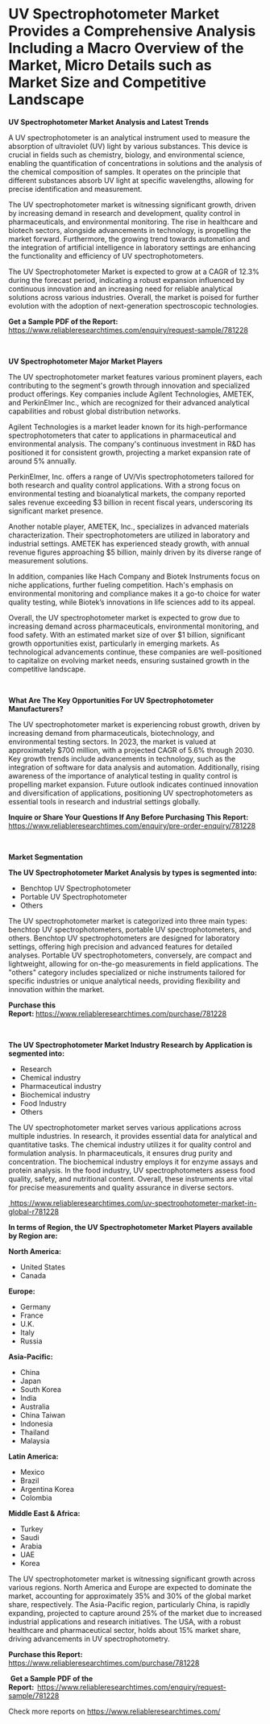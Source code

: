 <p><h1>UV Spectrophotometer Market Provides a Comprehensive Analysis Including a Macro Overview of the Market, Micro Details such as Market Size and Competitive Landscape</h1></p><p><strong>UV Spectrophotometer Market Analysis and Latest Trends</strong></p>
<p><p>A UV spectrophotometer is an analytical instrument used to measure the absorption of ultraviolet (UV) light by various substances. This device is crucial in fields such as chemistry, biology, and environmental science, enabling the quantification of concentrations in solutions and the analysis of the chemical composition of samples. It operates on the principle that different substances absorb UV light at specific wavelengths, allowing for precise identification and measurement.</p><p>The UV spectrophotometer market is witnessing significant growth, driven by increasing demand in research and development, quality control in pharmaceuticals, and environmental monitoring. The rise in healthcare and biotech sectors, alongside advancements in technology, is propelling the market forward. Furthermore, the growing trend towards automation and the integration of artificial intelligence in laboratory settings are enhancing the functionality and efficiency of UV spectrophotometers.</p><p>The UV Spectrophotometer Market is expected to grow at a CAGR of 12.3% during the forecast period, indicating a robust expansion influenced by continuous innovation and an increasing need for reliable analytical solutions across various industries. Overall, the market is poised for further evolution with the adoption of next-generation spectroscopic technologies.</p></p>
<p><strong>Get a Sample PDF of the Report:&nbsp;</strong> <a href="https://www.reliableresearchtimes.com/enquiry/request-sample/781228?utm_campaign=2627&utm_medium=2&utm_source=Github&utm_content=ia&utm_term=26032025&utm_id=uv-spectrophotometer">https://www.reliableresearchtimes.com/enquiry/request-sample/781228</a></p>
<p>&nbsp;</p>
<p><strong>UV Spectrophotometer Major Market Players</strong></p>
<p><p>The UV spectrophotometer market features various prominent players, each contributing to the segment's growth through innovation and specialized product offerings. Key companies include Agilent Technologies, AMETEK, and PerkinElmer Inc., which are recognized for their advanced analytical capabilities and robust global distribution networks.</p><p>Agilent Technologies is a market leader known for its high-performance spectrophotometers that cater to applications in pharmaceutical and environmental analysis. The company's continuous investment in R&D has positioned it for consistent growth, projecting a market expansion rate of around 5% annually.</p><p>PerkinElmer, Inc. offers a range of UV/Vis spectrophotometers tailored for both research and quality control applications. With a strong focus on environmental testing and bioanalytical markets, the company reported sales revenue exceeding $3 billion in recent fiscal years, underscoring its significant market presence.</p><p>Another notable player, AMETEK, Inc., specializes in advanced materials characterization. Their spectrophotometers are utilized in laboratory and industrial settings. AMETEK has experienced steady growth, with annual revenue figures approaching $5 billion, mainly driven by its diverse range of measurement solutions.</p><p>In addition, companies like Hach Company and Biotek Instruments focus on niche applications, further fueling competition. Hach's emphasis on environmental monitoring and compliance makes it a go-to choice for water quality testing, while Biotek’s innovations in life sciences add to its appeal.</p><p>Overall, the UV spectrophotometer market is expected to grow due to increasing demand across pharmaceuticals, environmental monitoring, and food safety. With an estimated market size of over $1 billion, significant growth opportunities exist, particularly in emerging markets. As technological advancements continue, these companies are well-positioned to capitalize on evolving market needs, ensuring sustained growth in the competitive landscape.</p></p>
<p>&nbsp;</p>
<p><strong>What Are The Key Opportunities For UV Spectrophotometer Manufacturers?</strong></p>
<p><p>The UV spectrophotometer market is experiencing robust growth, driven by increasing demand from pharmaceuticals, biotechnology, and environmental testing sectors. In 2023, the market is valued at approximately $700 million, with a projected CAGR of 5.6% through 2030. Key growth trends include advancements in technology, such as the integration of software for data analysis and automation. Additionally, rising awareness of the importance of analytical testing in quality control is propelling market expansion. Future outlook indicates continued innovation and diversification of applications, positioning UV spectrophotometers as essential tools in research and industrial settings globally.</p></p>
<p><strong>Inquire or Share Your Questions If Any Before Purchasing This Report:</strong> <a href="https://www.reliableresearchtimes.com/enquiry/pre-order-enquiry/781228?utm_campaign=2627&utm_medium=2&utm_source=Github&utm_content=ia&utm_term=26032025&utm_id=uv-spectrophotometer">https://www.reliableresearchtimes.com/enquiry/pre-order-enquiry/781228</a></p>
<p>&nbsp;</p>
<p><strong>Market Segmentation</strong></p>
<p><strong>The UV Spectrophotometer Market Analysis by types is segmented into:</strong></p>
<p><ul><li>Benchtop UV Spectrophotometer</li><li>Portable UV Spectrophotometer</li><li>Others</li></ul></p>
<p><p>The UV spectrophotometer market is categorized into three main types: benchtop UV spectrophotometers, portable UV spectrophotometers, and others. Benchtop UV spectrophotometers are designed for laboratory settings, offering high precision and advanced features for detailed analyses. Portable UV spectrophotometers, conversely, are compact and lightweight, allowing for on-the-go measurements in field applications. The "others" category includes specialized or niche instruments tailored for specific industries or unique analytical needs, providing flexibility and innovation within the market.</p></p>
<p><strong>Purchase this Report:&nbsp;</strong><a href="https://www.reliableresearchtimes.com/purchase/781228?utm_campaign=2627&utm_medium=2&utm_source=Github&utm_content=ia&utm_term=26032025&utm_id=uv-spectrophotometer">https://www.reliableresearchtimes.com/purchase/781228</a></p>
<p>&nbsp;</p>
<p><strong>The UV Spectrophotometer Market Industry Research by Application is segmented into:</strong></p>
<p><ul><li>Research</li><li>Chemical industry</li><li>Pharmaceutical industry</li><li>Biochemical industry</li><li>Food Industry</li><li>Others</li></ul></p>
<p><p>The UV spectrophotometer market serves various applications across multiple industries. In research, it provides essential data for analytical and quantitative tasks. The chemical industry utilizes it for quality control and formulation analysis. In pharmaceuticals, it ensures drug purity and concentration. The biochemical industry employs it for enzyme assays and protein analysis. In the food industry, UV spectrophotometers assess food quality, safety, and nutritional content. Overall, these instruments are vital for precise measurements and quality assurance in diverse sectors.</p></p>
<p><a href="https://www.reliableresearchtimes.com/uv-spectrophotometer-market-in-global-r781228?utm_campaign=2627&utm_medium=2&utm_source=Github&utm_content=ia&utm_term=26032025&utm_id=uv-spectrophotometer">&nbsp;https://www.reliableresearchtimes.com/uv-spectrophotometer-market-in-global-r781228</a></p>
<p><strong>In terms of Region, the UV Spectrophotometer Market Players available by Region are:</strong></p>
<p>
    <p> <strong> North America: </strong>
        <ul>
            <li>United States</li>
            <li>Canada</li>
        </ul>
        </p> 
    <p> <strong> Europe: </strong>
        <ul>
            <li>Germany</li>
            <li>France</li>
            <li>U.K.</li>
            <li>Italy</li>
            <li>Russia</li>
        </ul>
        </p> 
    <p> <strong> Asia-Pacific: </strong>
        <ul>
            <li>China</li>
            <li>Japan</li>
            <li>South Korea</li>
            <li>India</li>
            <li>Australia</li>
            <li>China Taiwan</li>
            <li>Indonesia</li>
            <li>Thailand</li>
            <li>Malaysia</li>
        </ul>
        </p> 
    <p> <strong> Latin America: </strong>
        <ul>
            <li>Mexico</li>
            <li>Brazil</li>
            <li>Argentina Korea</li>
            <li>Colombia</li>
        </ul>
        </p> 
    <p> <strong> Middle East & Africa: </strong>
        <ul>
            <li>Turkey</li>
            <li>Saudi</li>
            <li>Arabia</li>
            <li>UAE</li>
            <li>Korea</li>
        </ul>
    </p>
    </p>
<p><p>The UV spectrophotometer market is witnessing significant growth across various regions. North America and Europe are expected to dominate the market, accounting for approximately 35% and 30% of the global market share, respectively. The Asia-Pacific region, particularly China, is rapidly expanding, projected to capture around 25% of the market due to increased industrial applications and research initiatives. The USA, with a robust healthcare and pharmaceutical sector, holds about 15% market share, driving advancements in UV spectrophotometry.</p></p>
<p><strong>Purchase this Report: </strong><a href="https://www.reliableresearchtimes.com/purchase/781228?utm_campaign=2627&utm_medium=2&utm_source=Github&utm_content=ia&utm_term=26032025&utm_id=uv-spectrophotometer">https://www.reliableresearchtimes.com/purchase/781228</a></p>
<p>&nbsp;<strong>Get a Sample PDF of the Report:&nbsp;&nbsp;</strong><a href="https://www.reliableresearchtimes.com/enquiry/request-sample/781228?utm_campaign=2627&utm_medium=2&utm_source=Github&utm_content=ia&utm_term=26032025&utm_id=uv-spectrophotometer">https://www.reliableresearchtimes.com/enquiry/request-sample/781228</a></p>
<p><strong></strong></p>
<p>Check more reports on <a href="https://www.reliableresearchtimes.com/?utm_campaign=2627&utm_medium=2&utm_source=Github&utm_content=ia&utm_term=26032025&utm_id=uv-spectrophotometer">https://www.reliableresearchtimes.com/</a></p>